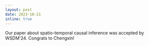 ```yaml
---
layout: post
date: 2023-10-21
inline: true
---
```

Our paper about spatio-temporal causal inference was accepted by WSDM'24. Congrats to Chengxin!